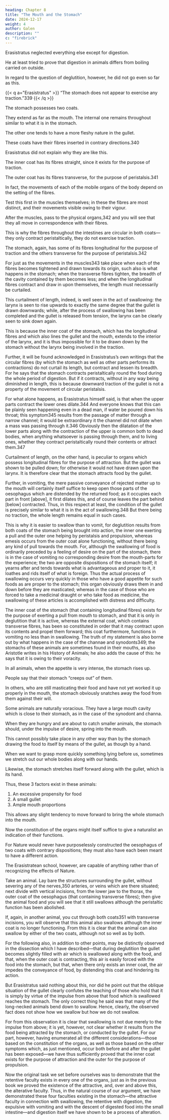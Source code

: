 ```yaml
---
heading: Chapter 8
title: "The Mouth and the Stomach"
date: 2024-12-17
weight: 4
author: Galen
description: ""
c: "firebrick"
---
```



Erasistratus neglected everything else except for digestion. 

He at least tried to prove that digestion in animals differs from boiling carried on outside.

In regard to the question of deglutition, however, he did not go even so far as this.

{{< q a="Erasistratus" >}}
“The stomach does not appear to exercise any traction.”339
{{< /q >}}


The stomach possesses two coats.

They extend as far as the mouth. The internal one remains throughout similar to what it is in the stomach.

The other one tends to have a more fleshy nature in the gullet.

These coats have their fibres inserted in contrary directions.340 

Erasistratus did not explain why they are like this.

The inner coat has its fibres straight, since it exists for the purpose of traction. 

The outer coat has its fibres transverse, for the purpose of peristalsis.341 

In fact, the movements of each of the mobile organs of the body depend on the setting of the fibres.

Test this first in the muscles themselves; in these the fibres are most distinct, and their movements visible owing to their vigour. 

After the muscles, pass to the physical organs,342 and you will see that they all move in correspondence with their fibres.

This is why the fibres throughout the intestines are circular in both coats—they only contract peristaltically, they do not exercise traction. 

The stomach, again, has some of its fibres longitudinal for the purpose of traction and the others transverse for the purpose of peristalsis.342 

For just as the movements in the muscles343 take place when each of the fibres becomes tightened and drawn towards its origin, such also is what happens in the stomach; when the transverse fibres tighten, the breadth of the cavity contained by them becomes less; and when the longitudinal fibres contract and draw in upon themselves, the length must necessarily be curtailed.

This curtailment of length, indeed, is well seen in the act of swallowing: the larynx is seen to rise upwards to exactly the same degree that the gullet is drawn downwards; while, after the process of swallowing has been completed and the gullet is released from tension, the larynx can be clearly seen to sink down again. 

This is because the inner coat of the stomach, which has the longitudinal fibres and which also lines the gullet and the mouth, extends to the interior of the larynx, and it is thus impossible for it to be drawn down by the stomach without the larynx being involved in the traction.

Further, it will be found acknowledged in Erasistratus’s own writings that the circular fibres (by which the stomach as well as other parts performs its contractions) do not curtail its length, but contract and lessen its breadth. For he says that the stomach contracts peristaltically round the food during the whole period of digestion. But if it contracts, without in any way being diminished in length, this is because downward traction of the gullet is not a property of the movement of circular peristalsis. 

For what alone happens, as Erasistratus himself said, is that when the upper parts contract the lower ones dilate.344 And everyone knows that this can be plainly seen happening even in a dead man, if water be poured down his throat; this symptom345 results from the passage of matter through a narrow channel; it would be extraordinary it the channel did not dilate when a mass was passing through it.346 Obviously then the dilatation of the lower parts along with the contraction of the upper is common both to dead bodies, when anything whatsoever is passing through them, and to living ones, whether they contract peristaltically round their contents or attract them.347

Curtailment of length, on the other hand, is peculiar to organs which possess longitudinal fibres for the purpose of attraction. But the gullet was shown to be pulled down; for otherwise it would not have drawn upon the larynx. It is therefore clear that the stomach attracts food by the gullet.

Further, in vomiting, the mere passive conveyance of rejected matter up to the mouth will certainly itself suffice to keep open those parts of the oesophagus which are distended by the returned food; as it occupies each part in front [above], it first dilates this, and of course leaves the part behind [below] contracted. Thus, in this respect at least, the condition of the gullet is precisely similar to what it is in the act of swallowing.348 But there being no traction, the whole length remains equal in such cases.


This is why it is easier to swallow than to vomit, for deglutition results from both coats of the stomach being brought into action, the inner one exerting a pull and the outer one helping by peristalsis and propulsion, whereas emesis occurs from the outer coat alone functioning, without there being any kind of pull towards the mouth. For, although the swallowing of food is ordinarily preceded by a feeling of desire on the part of the stomach, there is in the case of vomiting no corresponding desire from the mouth-parts for the experience; the two are opposite dispositions of the stomach itself; it yearns after and tends towards what is advantageous and proper to it, it loathes and rids itself of what is foreign. Thus the actual process of swallowing occurs very quickly in those who have a good appetite for such foods as are proper to the stomach; this organ obviously draws them in and down before they are masticated; whereas in the case of those who are forced to take a medicinal draught or who take food as medicine, the swallowing of these articles is accomplished with distress and difficulty.

The inner coat of the stomach (that containing longitudinal fibres) exists for the purpose of exerting a pull from mouth to stomach, and that it is only in deglutition that it is active, whereas the external coat, which contains transverse fibres, has been so constituted in order that it may contract upon its contents and propel them forward; this coat furthermore, functions in vomiting no less than in swallowing. The truth of my statement is also borne out by what happens in the case of the channae and synodonts349; the stomachs of these animals are sometimes found in their mouths, as also Aristotle writes in his History of Animals; he also adds the cause of this: he says that it is owing to their voracity.

In all animals, when the appetite is very intense, the stomach rises up.

People say that their stomach “creeps out” of them.

In others, who are still masticating their food and have not yet worked it up properly in the mouth, the stomach obviously snatches away the food from them against their will.

Some animals are naturally voracious. They have a large mouth cavity which is close to their stomach, as in the case of the synodont and channa. 

When they are hungry and are about to catch smaller animals, the stomach should, under the impulse of desire, spring into the mouth.

This cannot possibly take place in any other way than by the stomach drawing the food to itself by means of the gullet, as though by a hand. 

When we want to grasp more quickly something lying before us, sometimes we stretch out our whole bodies along with our hands. 

Likewise, the stomach stretches itself forward along with the gullet, which is its hand.

Thus, these 3 factors exist in these animals: 

1. An excessive propensity for food
2. A small gullet
3. Ample mouth proportions

This allows any slight tendency to move forward to bring the whole stomach into the mouth.


Now the constitution of the organs might itself suffice to give a naturalist an indication of their functions. 

For Nature would never have purposelessly constructed the oesophagus of two coats with contrary dispositions; they must also have each been meant to have a different action.

The Erasistratean school, however, are capable of anything rather than of recognizing the effects of Nature.

<!-- Come, therefore, let us demonstrate to them by animal dissection as well that each of the two coats does exercise the activity which I have stated.  -->

Take an animal. Lay bare the structures surrounding the gullet, without severing any of the nerves,350 arteries, or veins which are there situated; next divide with vertical incisions, from the lower jaw to the thorax, the outer coat of the oesophagus (that containing transverse fibres); then give the animal food and you will see that it still swallows although the peristaltic function has been abolished. 

If, again, in another animal, you cut through both coats351 with transverse incisions, you will observe that this animal also swallows although the inner coat is no longer functioning. From this it is clear that the animal can also swallow by either of the two coats, although not so well as by both. 

For the following also, in addition to other points, may be distinctly observed in the dissection which I have described—that during deglutition the gullet becomes slightly filled with air which is swallowed along with the food, and that, when the outer coat is contracting, this air is easily forced with the food into the stomach, but that, when there only exists an inner coat, the air impedes the conveyance of food, by distending this coat and hindering its action.

But Erasistratus said nothing about this, nor did he point out that the oblique situation of the gullet clearly confutes the teaching of those who hold that it is simply by virtue of the impulse from above that food which is swallowed reaches the stomach. The only correct thing he said was that many of the long-necked animals bend down to swallow. Hence, clearly, the observed fact does not show how we swallow but how we do not swallow. 

For from this observation it is clear that swallowing is not due merely to the impulse from above; it is yet, however, not clear whether it results from the food being attracted by the stomach, or conducted by the gullet. For our part, however, having enumerated all the different considerations—those based on the constitution of the organs, as well as those based on the other symptoms which, as just mentioned, occur both before and after the gullet has been exposed—we have thus sufficiently proved that the inner coat exists for the purpose of attraction and the outer for the purpose of propulsion.

Now the original task we set before ourselves was to demonstrate that the retentive faculty exists in every one of the organs, just as in the previous book we proved the existence of the attractive, and, over and above this, the alterative faculty. Thus, in the natural course of our argument, we have demonstrated these four faculties existing in the stomach—the attractive faculty in connection with swallowing, the retentive with digestion, the expulsive with vomiting and with the descent of digested food into the small intestine—and digestion itself we have shown to be a process of alteration.


